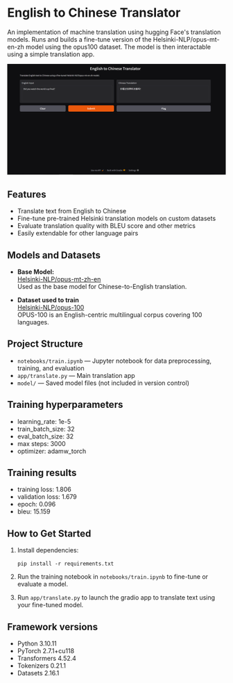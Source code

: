 # English to Chinese Translator

An implementation of machine translation using hugging Face's translation models. Runs and builds a fine-tune version of the Helsinki-NLP/opus-mt-en-zh model using the opus100 dataset. The model is then interactable using a simple translation app.

![Alt text](/images/translate.PNG)

## Features

- Translate text from English to Chinese
- Fine-tune pre-trained Helsinki translation models on custom datasets
- Evaluate translation quality with BLEU score and other metrics
- Easily extendable for other language pairs

## Models and Datasets

- **Base Model:**  
  [Helsinki-NLP/opus-mt-zh-en](https://huggingface.co/Helsinki-NLP/opus-mt-zh-en)  
  Used as the base model for Chinese-to-English translation.

- **Dataset used to train**  
  [Helsinki-NLP/opus-100](https://huggingface.co/datasets/Helsinki-NLP/opus-100)  
  OPUS-100 is an English-centric multilingual corpus covering 100 languages.

## Project Structure

- `notebooks/train.ipynb` — Jupyter notebook for data preprocessing, training, and evaluation
- `app/translate.py` — Main translation app
- `model/` — Saved model files (not included in version control)

## Training hyperparameters
- learning_rate: 1e-5
- train_batch_size: 32
- eval_batch_size: 32
- max steps: 3000
- optimizer: adamw_torch

## Training results
- training loss: 1.806
- validation loss: 1.679
- epoch: 0.096
- bleu: 15.159

## How to Get Started

1. Install dependencies:
   ```
   pip install -r requirements.txt
   ```

2. Run the training notebook in `notebooks/train.ipynb` to fine-tune or evaluate a model.

3. Run `app/translate.py` to launch the gradio app to translate text using your fine-tuned model.

## Framework versions

- Python 3.10.11
- PyTorch 2.7.1+cu118
- Transformers 4.52.4
- Tokenizers 0.21.1
- Datasets 2.16.1
